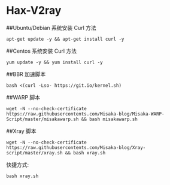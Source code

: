# Hax-V2ray
##Ubuntu/Debian 系统安装 Curl 方法

```shell
apt-get update -y && apt-get install curl -y
```

##Centos 系统安装 Curl 方法

```shell
yum update -y && yum install curl -y
```

##BBR 加速脚本

```shell
bash <(curl -Lso- https://git.io/kernel.sh)
```

##WARP 脚本
```shell
wget -N --no-check-certificate https://raw.githubusercontents.com/Misaka-blog/Misaka-WARP-Script/master/misakawarp.sh && bash misakawarp.sh
```

##Xray 脚本
```shell
wget -N --no-check-certificate https://raw.githubusercontents.com/Misaka-blog/Xray-script/master/xray.sh && bash xray.sh
```

快捷方式:
```shell
bash xray.sh
```
